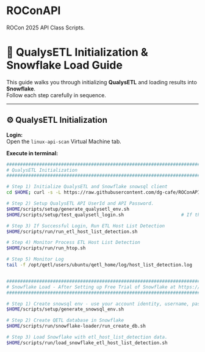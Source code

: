 # ROConAPI
ROCon 2025 API Class Scripts.

# 🧩 QualysETL Initialization & Snowflake Load Guide

This guide walks you through initializing **QualysETL** and loading results into **Snowflake**.  
Follow each step carefully in sequence.



---

## ⚙️ QualysETL Initialization

**Login:**  
Open the `linux-api-scan` Virtual Machine tab.

**Execute in terminal:**

```bash
###############################################################################
# QualysETL Initialization
###############################################################################

# Step 1) Initialize QualysETL and Snowflake snowsql client
cd $HOME; curl -s -L https://raw.githubusercontent.com/dg-cafe/ROConAPI/main/setup.sh -o /dev/stdout | bash 

# Step 2) Setup QualysETL API UserId and API Password.
$HOME/scripts/setup/generate_qualysetl_env.sh
$HOME/scripts/setup/test_qualysetl_login.sh                     # If this command hangs, ctrl-c and rerun as your subscription may be spinning up.

# Step 3) If Successful Login, Run ETL Host List Detection
$HOME/scripts/run/run_etl_host_list_detection.sh

# Step 4) Monitor Process ETL Host List Detection
$HOME/scripts/run/run_htop.sh

# Step 5) Monitor Log
tail -f /opt/qetl/users/ubuntu/qetl_home/log/host_list_detection.log


###############################################################################
# Snowflake Load - After Setting up Free Trial of Snowflake at https://www.snowflake.com
###############################################################################

# Step 1) Create snowsql env - use your account identity, username, password from snowflake setup.
$HOME/scripts/setup/generate_snowsql_env.sh

# Step 2) Create QETL database in Snowflake
$HOME/scripts/run/snowflake-loader/run_create_db.sh

# Step 3) Load Snowflake with etl_host_list_detection data.
$HOME/scripts/run/load_snowflake_etl_host_list_detection.sh
